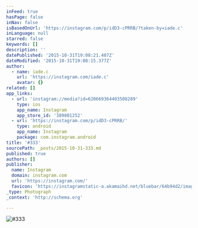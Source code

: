 ```yaml
---
inFeed: true
hasPage: false
inNav: false
isBasedOnUrl: 'https://instagram.com/p/idD3-cPRRB/?taken-by=iade.c'
inLanguage: null
starred: false
keywords: []
description: ''
datePublished: '2015-10-31T19:08:21.407Z'
dateModified: '2015-10-31T19:08:15.377Z'
author:
  - name: iade.c
    url: 'https://instagram.com/iade.c'
    avatar: {}
related: []
app_links:
  - url: 'instagram://media?id=620669364403508289'
    type: ios
    app_name: Instagram
    app_store_id: '389801252'
  - url: 'https://instagram.com/p/idD3-cPRRB/'
    type: android
    app_name: Instagram
    package: com.instagram.android
title: '#333'
sourcePath: _posts/2015-10-31-333.md
published: true
authors: []
publisher:
  name: Instagram
  domain: instagram.com
  url: 'https://instagram.com/'
  favicon: 'https://instagramstatic-a.akamaihd.net/bluebar/64b94d2/images/ico/favicon.ico'
_type: Photograph
_context: 'http://schema.org'

---
```

![#333](https://scontent.cdninstagram.com/hphotos-xfp1/t51.2885-15/e15/1538523_1377230655855748_2035237797_n.jpg)